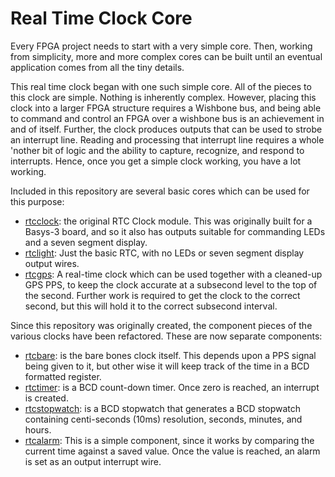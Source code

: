# Real Time Clock Core

Every FPGA project needs to start with a very simple core.  Then, working from
simplicity, more and more complex cores can be built until an eventual
application comes from all the tiny details.

This real time clock began with one such simple core.  All of the pieces to
this clock are simple.  Nothing is inherently complex.  However, placing this
clock into a larger FPGA structure requires a Wishbone bus, and being able
to command and control an FPGA over a wishbone bus is an achievement in and
of itself.  Further, the clock produces outputs that can be used to strobe
an interrupt line.  Reading and processing that interrupt line requires
a whole 'nother bit of logic and the ability to capture, recognize, and 
respond to interrupts.  Hence, once you get a simple clock working, you have
a lot working.

Included in this repository are several basic cores which can be
used for this purpose:

- [rtcclock](rtl/rtcclock.v): the original RTC Clock module.  This was originally built for a Basys-3 board, and so it also has outputs suitable for commanding LEDs and a seven segment display.  
- [rtclight](rtl/rtclight.v): Just the basic RTC, with no LEDs or seven segment display output wires.
- [rtcgps](rtl/rtcgps.v): A real-time clock which can be used together with a cleaned-up GPS PPS, to keep the clock accurate at a subsecond level to the top of the second.  Further work is required to get the clock to the correct second, but this will hold it to the correct subsecond interval.

Since this repository was originally created, the component pieces of the various clocks have been refactored.  These are now separate components:

- [rtcbare](rtl/rtcbare.v): is the bare bones clock itself.  This depends upon a PPS signal being given to it, but other wise it will keep track of the time in a BCD formatted register.
- [rtctimer](rtl/rtctimer.v): is a BCD count-down timer.  Once zero is reached, an interrupt is created.
- [rtcstopwatch](rtl/rtcstopwatch.v): is a BCD stopwatch that generates a BCD stopwatch containing centi-seconds (10ms) resolution, seconds, minutes, and hours.
- [rtcalarm](rtl/rtcalarm.v): This is a simple component, since it works by comparing the current time against a saved value.  Once the value is reached, an alarm is set as an output interrupt wire.
